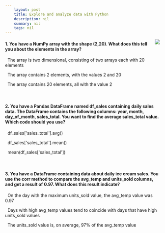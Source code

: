 ```yaml
---
    layout: post
    title: Explore and analyze data with Python 
    description: nil
    summary: nil
    tags: nil
---
```



 <a target="_blank" href="https://docs.microsoft.com/en-us/learn/modules/explore-analyze-data-with-python/3-knowledge-check/"><i class="fas fa-external-link-alt"></i> </a>
 <img align="right" src="https://docs.microsoft.com/en-us/learn/achievements/explore-and-analyze-data-with-python.svg">
####  1. You have a NumPy array with the shape (2,20). What does this tell you about the elements in the array?


<i class='fas fa-check-square' style='color: Dodgerblue;'></i> &nbsp;&nbsp;The array is two dimensional, consisting of two arrays each with 20 elements

<i class='far fa-square'></i> &nbsp;&nbsp;The array contains 2 elements, with the values 2 and 20

<i class='far fa-square'></i> &nbsp;&nbsp;The array contains 20 elements, all with the value 2
<br />
<br />
<br />

####  2. You have a Pandas DataFrame named df_sales containing daily sales data. The DataFrame contains the following columns: year, month, day_of_month, sales_total. You want to find the average sales_total value. Which code should you use?


<i class='far fa-square'></i> &nbsp;&nbsp;df_sales['sales_total'].avg()

<i class='fas fa-check-square' style='color: Dodgerblue;'></i> &nbsp;&nbsp;df_sales['sales_total'].mean()

<i class='far fa-square'></i> &nbsp;&nbsp;mean(df_sales['sales_total'])
<br />
<br />
<br />

####  3. You have a DataFrame containing data about daily ice cream sales. You use the corr method to compare the avg_temp and units_sold columns, and get a result of 0.97. What does this result indicate?


<i class='far fa-square'></i> &nbsp;&nbsp;On the day with the maximum units_sold value, the avg_temp value was 0.97

<i class='fas fa-check-square' style='color: Dodgerblue;'></i> &nbsp;&nbsp;Days with high avg_temp values tend to coincide with days that have high units_sold values

<i class='far fa-square'></i> &nbsp;&nbsp;The units_sold value is, on average, 97\% of the avg_temp value
<br />
<br />
<br />
